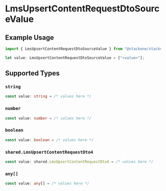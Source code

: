 # LmsUpsertContentRequestDtoSourceValue

## Example Usage

```typescript
import { LmsUpsertContentRequestDtoSourceValue } from "@stackone/stackone-client-ts/sdk/models/shared";

let value: LmsUpsertContentRequestDtoSourceValue = ["<value>"];
```

## Supported Types

### `string`

```typescript
const value: string = /* values here */
```

### `number`

```typescript
const value: number = /* values here */
```

### `boolean`

```typescript
const value: boolean = /* values here */
```

### `shared.LmsUpsertContentRequestDto4`

```typescript
const value: shared.LmsUpsertContentRequestDto4 = /* values here */
```

### `any[]`

```typescript
const value: any[] = /* values here */
```

